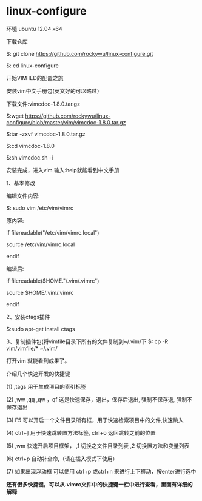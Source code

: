 linux-configure
===============

环境 ubuntu 12.04 x64

下载仓库

$: git clone https://github.com/rockywu/linux-configure.git

$: cd linux-configure

开始VIM IED的配置之旅

安装vim中文手册包(英文好的可以略过）

下载文件:vimcdoc-1.8.0.tar.gz

$:wget https://github.com/rockywu/linux-configure/blob/master/vim/vimcdoc-1.8.0.tar.gz

$:tar -zxvf vimcdoc-1.8.0.tar.gz

$:cd vimcdoc-1.8.0

$:sh vimcdoc.sh -i

安装完成，进入vim 输入:help就能看到中文手册

1、基本修改

编辑文件内容:

$: sudo vim /etc/vim/vimrc 

原内容:

if filereadable("/etc/vim/vimrc.local")

  source /etc/vim/vimrc.local

endif

编辑后:

if filereadable($HOME."/.vim/.vimrc")

  source $HOME/.vim/.vimrc

endif

2、安装ctags插件

$:sudo apt-get install ctags

3、复制插件包(将vimfile目录下所有的文件复制到~/.vim/下
$: cp -R vim/vimfile/* ~/.vim/

打开vim 就能看到成果了。

介绍几个快速开发的快捷键

(1) ,tags 用于生成项目的索引标签

(2) ,ww ,qq ,qw ，qf 这是快速保存，退出，保存后退出, 强制不保存退, 强制不保存退出

(3) F5 可以开启一个文件目录所有框，用于快速检索项目中的文件,快速跳入

(4) ctrl+] 用于快速跳转置方法标签, ctrl+o 返回跳转之前的位置

(5) ,wm 快速开启项目框架， ,1 切换之文件目录列表 ,2 切换置方法和变量列表

(6) ctrl+p 自动补全命,（请在插入模式下使用）

(7) 如果出现浮动框 可以使用 ctrl+p 或ctrl+n 来进行上下移动，按enter进行选中

<strong>还有很多快捷键，可以从.vimrc文件中的快捷键一栏中进行查看，里面有详细的解释</strong>
